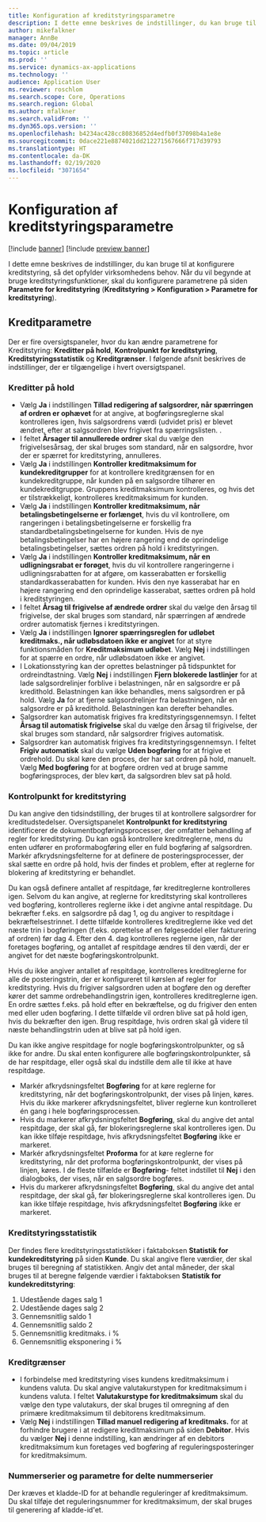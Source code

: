 ```yaml
---
title: Konfiguration af kreditstyringsparametre
description: I dette emne beskrives de indstillinger, du kan bruge til at konfigurere kreditstyring, så det opfylder virksomhedens behov.
author: mikefalkner
manager: AnnBe
ms.date: 09/04/2019
ms.topic: article
ms.prod: ''
ms.service: dynamics-ax-applications
ms.technology: ''
audience: Application User
ms.reviewer: roschlom
ms.search.scope: Core, Operations
ms.search.region: Global
ms.author: mfalkner
ms.search.validFrom: ''
ms.dyn365.ops.version: ''
ms.openlocfilehash: b4234ac428cc80836852d4edfb0f37098b4a1e8e
ms.sourcegitcommit: 0dace221e8874021dd212271567666f717d39793
ms.translationtype: HT
ms.contentlocale: da-DK
ms.lasthandoff: 02/19/2020
ms.locfileid: "3071654"
---
```

# <a name="credit-management-parameters-setup"></a>Konfiguration af kreditstyringsparametre

[!include [banner](../includes/banner.md)]
[!include [preview banner](../includes/preview-banner.md)]

I dette emne beskrives de indstillinger, du kan bruge til at konfigurere kreditstyring, så det opfylder virksomhedens behov. Når du vil begynde at bruge kreditstyringsfunktioner, skal du konfigurere parametrene på siden **Parametre for kreditstyring** (**Kreditstyring \> Konfiguration \> Parametre for kreditstyring**).

## <a name="credit-parameters"></a>Kreditparametre

Der er fire oversigtspaneler, hvor du kan ændre parametrene for Kreditstyring: **Kreditter på hold**, **Kontrolpunkt for kreditstyring**, **Kreditstyringsstatistik** og **Kreditgrænser**. I følgende afsnit beskrives de indstillinger, der er tilgængelige i hvert oversigtspanel.

### <a name="credit-holds"></a>Kreditter på hold

- Vælg **Ja** i indstillingen **Tillad redigering af salgsordrer, når spærringen af ordren er ophævet** for at angive, at bogføringsreglerne skal kontrolleres igen, hvis salgsordrens værdi (udvidet pris) er blevet ændret, efter at salgsordren blev frigivet fra spærringslisten. .
- I feltet **Årsager til annullerede ordrer** skal du vælge den frigivelsesårsag, der skal bruges som standard, når en salgsordre, hvor der er spærret for kreditstyring, annulleres.
- Vælg **Ja** i indstillingen **Kontroller kreditmaksimum for kundekreditgrupper** for at kontrollere kreditgrænsen for en kundekreditgruppe, når kunden på en salgsordre tilhører en kundekreditgruppe. Gruppens kreditmaksimum kontrolleres, og hvis det er tilstrækkeligt, kontrolleres kreditmaksimum for kunden.
- Vælg **Ja** i indstillingen **Kontroller kreditmaksimum, når betalingsbetingelserne er forlænget**, hvis du vil kontrollere, om rangeringen i betalingsbetingelserne er forskellig fra standardbetalingsbetingelserne for kunden. Hvis de nye betalingsbetingelser har en højere rangering end de oprindelige betalingsbetingelser, sættes ordren på hold i kreditstyringen.
- Vælg **Ja** i indstillingen **Kontroller kreditmaksimum, når en udligningsrabat er forøget**, hvis du vil kontrollere rangeringerne i udligningsrabatten for at afgøre, om kasserabatten er forskellig standardkasserabatten for kunden. Hvis den nye kasserabat har en højere rangering end den oprindelige kasserabat, sættes ordren på hold i kreditstyringen.
- I feltet **Årsag til frigivelse af ændrede ordrer** skal du vælge den årsag til frigivelse, der skal bruges som standard, når spærringen af ændrede ordrer automatisk fjernes i kreditstyringen.
- Vælg **Ja** i indstillingen **Ignorer spærringsreglen for udløbet kreditmaks., når udløbsdatoen ikke er angivet** for at styre funktionsmåden for **Kreditmaksimum udløbet**. Vælg **Nej** i indstillingen for at spærre en ordre, når udløbsdatoen ikke er angivet.
- I Lokationsstyring kan der oprettes belastninger på tidspunktet for ordreindtastning. Vælg **Nej** i indstillingen **Fjern blokerede lastlinjer** for at lade salgsordrelinjer forblive i belastningen, når en salgsordre er på kredithold. Belastningen kan ikke behandles, mens salgsordren er på hold. Vælg **Ja** for at fjerne salgsordrelinjer fra belastningen, når en salgsordre er på kredithold. Belastningen kan derefter behandles.
- Salgsordrer kan automatisk frigives fra kreditstyringsgennemsyn. I feltet **Årsag til automatisk frigivelse** skal du vælge den årsag til frigivelse, der skal bruges som standard, når salgsordrer frigives automatisk.
- Salgsordrer kan automatisk frigives fra kreditstyringsgennemsyn. I feltet **Frigiv automatisk** skal du vælge **Uden bogføring** for at frigive et ordrehold. Du skal køre den proces, der har sat ordren på hold, manuelt. Vælg **Med bogføring** for at bogføre ordren ved at bruge samme bogføringsproces, der blev kørt, da salgsordren blev sat på hold.

### <a name="credit-management-checkpoint"></a>Kontrolpunkt for kreditstyring

Du kan angive den tidsindstilling, der bruges til at kontrollere salgsordrer for kreditudstedelser. Oversigtspanelet **Kontrolpunkt for kreditstyring** identificerer de dokumentbogføringsprocesser, der omfatter behandling af regler for kreditstyring. Du kan også kontrollere kreditreglerne, mens du enten udfører en proformabogføring eller en fuld bogføring af salgsordren. Markér afkrydsningsfelterne for at definere de posteringsprocesser, der skal sætte en ordre på hold, hvis der findes et problem, efter at reglerne for blokering af kreditstyring er behandlet.

Du kan også definere antallet af respitdage, før kreditreglerne kontrolleres igen. Selvom du kan angive, at reglerne for kreditstyring skal kontrolleres ved bogføring, kontrolleres reglerne ikke i det angivne antal respitdage. Du bekræfter f.eks. en salgsordre på dag 1, og du angiver to respitdage i bekræftelsestrinnet. I dette tilfælde kontrolleres kreditreglerne ikke ved det næste trin i bogføringen (f.eks. oprettelse af en følgeseddel eller fakturering af ordren) før dag 4. Efter den 4. dag kontrolleres reglerne igen, når der foretages bogføring, og antallet af respitdage ændres til den værdi, der er angivet for det næste bogføringskontrolpunkt.

Hvis du ikke angiver antallet af respitdage, kontrolleres kreditreglerne for alle de posteringstrin, der er konfigureret til kørslen af regler for kreditstyring. Hvis du frigiver salgsordren uden at bogføre den og derefter kører det samme ordrebehandlingstrin igen, kontrolleres kreditreglerne igen. En ordre sættes f.eks. på hold efter en bekræftelse, og du frigiver den enten med eller uden bogføring. I dette tilfælde vil ordren blive sat på hold igen, hvis du bekræfter den igen. Brug respitdage, hvis ordren skal gå videre til næste behandlingstrin uden at blive sat på hold igen.

Du kan ikke angive respitdage for nogle bogføringskontrolpunkter, og så ikke for andre. Du skal enten konfigurere alle bogføringskontrolpunkter, så de har respitdage, eller også skal du indstille dem alle til ikke at have respitdage.

- Markér afkrydsningsfeltet **Bogføring** for at køre reglerne for kreditstyring, når det bogføringskontrolpunkt, der vises på linjen, køres. Hvis du ikke markerer afkrydsningsfeltet, bliver reglerne kun kontrolleret én gang i hele bogføringsprocessen.
- Hvis du markerer afkrydsningsfeltet **Bogføring**, skal du angive det antal respitdage, der skal gå, før blokeringsreglerne skal kontrolleres igen. Du kan ikke tilføje respitdage, hvis afkrydsningsfeltet **Bogføring** ikke er markeret.
- Markér afkrydsningsfeltet **Proforma** for at køre reglerne for kreditstyring, når det proforma bogføringskontrolpunkt, der vises på linjen, køres. I de fleste tilfælde er **Bogføring**- feltet indstillet til **Nej** i den dialogboks, der vises, når en salgsordre bogføres.
- Hvis du markerer afkrydsningsfeltet **Bogføring**, skal du angive det antal respitdage, der skal gå, før blokeringsreglerne skal kontrolleres igen. Du kan ikke tilføje respitdage, hvis afkrydsningsfeltet **Bogføring** ikke er markeret.

### <a name="credit-management-statistics"></a>Kreditstyringsstatistik

Der findes flere kreditstyringsstatistikker i faktaboksen **Statistik for kundekreditstyring** på siden **Kunde**. Du skal angive flere værdier, der skal bruges til beregning af statistikken. Angiv det antal måneder, der skal bruges til at beregne følgende værdier i faktaboksen **Statistik for kundekreditstyring**:

1. Udestående dages salg 1
2. Udestående dages salg 2
3. Gennemsnitlig saldo 1
4. Gennemsnitlig saldo 2
5. Gennemsnitlig kreditmaks. i %
6. Gennemsnitlig eksponering i %

### <a name="credit-limits"></a>Kreditgrænser

- I forbindelse med kreditstyring vises kundens kreditmaksimum i kundens valuta. Du skal angive valutakurstypen for kreditmaksimum i kundens valuta. I feltet **Valutakurstype for kreditmaksimum** skal du vælge den type valutakurs, der skal bruges til omregning af den primære kreditmaksimum til debitorens kreditmaksimum.
- Vælg **Nej** i indstillingen **Tillad manuel redigering af kreditmaks.** for at forhindre brugere i at redigere kreditmaksimum på siden **Debitor**. Hvis du vælger **Nej** i denne indstilling, kan ændringer af en debitors kreditmaksimum kun foretages ved bogføring af reguleringsposteringer for kreditmaksimum.

### <a name="number-sequences-and-shared-number-sequence-parameters"></a>Nummerserier og parametre for delte nummerserier

Der kræves et kladde-ID for at behandle reguleringer af kreditmaksimum. Du skal tilføje det reguleringsnummer for kreditmaksimum, der skal bruges til generering af kladde-id'et.
